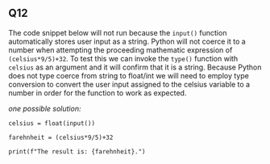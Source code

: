 ## Q12

The code snippet below will not run because the ```input()``` function automatically stores user input as a string. Python will not coerce it to a number when attempting the proceeding mathematic expression of ```(celsius*9/5)+32```. To test this we can invoke the ```type()``` function with ```celsius``` as an argument and it will confirm that it is a string. Because Python does not type coerce from string to float/int we will need to employ type conversion to convert the user input assigned to the celsius variable to a number in order for the function to work as expected.

*one possible solution:*
```
celsius = float(input())

farehnheit = (celsius*9/5)+32

print(f"The result is: {farehnheit}.")
```
